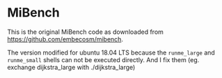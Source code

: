 MiBench
=======

This is the original MiBench code as downloaded from https://github.com/embecosm/mibench.

The version modified for ubuntu 18.04 LTS because the `runme_large` and `runme_small` shells
can not be executed directly. And I fix them (eg. exchange dijkstra_large with ./dijkstra_large)
